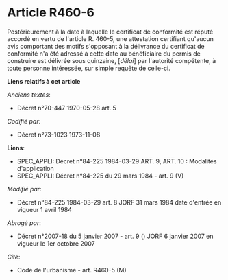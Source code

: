# Article R460-6

Postérieurement à la date à laquelle le certificat de conformité est réputé accordé en vertu de l'article R. 460-5, une
attestation certifiant qu'aucun avis comportant des motifs s'opposant à la délivrance du certificat de conformité n'a été
adressé à cette date au bénéficiaire du permis de construire est délivrée sous quinzaine, [*délai*] par l'autorité
compétente, à toute personne intéressée, sur simple requête de celle-ci.

**Liens relatifs à cet article**

_Anciens textes_:

  - Décret n°70-447 1970-05-28 art. 5

_Codifié par_:

  - Décret n°73-1023 1973-11-08

**Liens**:

  - SPEC_APPLI: Décret n°84-225 1984-03-29 ART. 9, ART. 10 : Modalités d'application
  - SPEC_APPLI: Décret n°84-225 du 29 mars 1984 - art. 9 (V)

_Modifié par_:

  - Décret n°84-225 1984-03-29 art. 8 JORF 31 mars 1984 date d'entrée en vigueur 1 avril 1984

_Abrogé par_:

  - Décret n°2007-18 du 5 janvier 2007 - art. 9 () JORF 6 janvier 2007 en vigueur le 1er octobre 2007

_Cite_:

  - Code de l'urbanisme - art. R460-5 (M)
